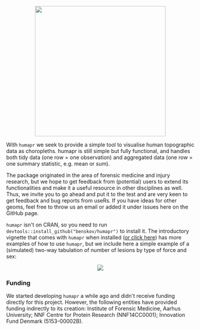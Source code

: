 
<p align="center"><img src="https://raw.githubusercontent.com/benskov/humapr/master/public_figures/logo_name.png" height=350></p>

With `humapr` we seek to provide a simple tool to visualise human topographic data as choropleths. humapr is still simple but fully functional, and handles both tidy data (one row = one observation) and aggregated data (one row = one summary statistic, e.g. mean or sum). 

The package originated in the area of forensic medicine and injury research, but we hope to get feedback from (potential) users to extend its functionalities and make it a useful resource in other disciplines as well. Thus, we invite you to go ahead and put it to the test and are very keen to get feedback and bug reports from useRs. If you have ideas for other geoms, feel free to throw us an email or added it under issues here on the GitHub page. 

`humapr` isn't on CRAN, so you need to run `devtools::install_github("benskov/humapr")` to install it. The introductory vignette that comes with `humapr` when installed ([or click here](http://htmlpreview.github.io/?https://github.com/benskov/humapr/blob/master/inst/doc/intro_to_humapr.html)) has more examples of how to use `humapr`, but we include here a simple example of a (simulated) two-way tabulation of number of lesions by type of force and sex:

<p align="center"><img src="https://raw.githubusercontent.com/benskov/humapr/master/public_figures/example_grid_trauma_gender.png"></p>



### Funding
We started developing `humapr` a while ago and didn't receive funding directly for this project. However, the following entities have provided funding indirectly to its creation: Institute of Forensic Medicine, Aarhus University; NNF Centre for Protein Research (NNF14CC0001); Innovation Fund Denmark (5153-00002B).
